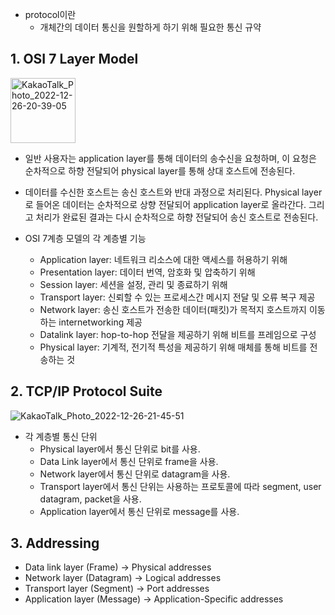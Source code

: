 - protocol이란
  - 개체간의 데이터 통신을 원할하게 하기 위해 필요한 통신 규약


## 1.  OSI 7 Layer Model

<img width="104" alt="KakaoTalk_Photo_2022-12-26-20-39-05" src="https://user-images.githubusercontent.com/110087065/209544909-9f73237e-5200-4329-b705-9ff8296daa66.png">

- 일반 사용자는 application layer를 통해 데이터의 송수신을 요청하며, 이 요청은 순차적으로 하향 전달되어 physical layer를 통해 상대 호스트에 전송된다.
- 데이터를 수신한 호스트는 송신 호스트와 반대 과정으로 처리된다. Physical layer로 들어온 데이터는 순차적으로 상향 전달되어 application layer로 올라간다. 그리고 처리가 완료된 결과는 다시 순차적으로 하향 전달되어 송신 호스트로 전송된다.

- OSI 7계층 모델의 각 계층별 기능
  - Application layer: 네트워크 리소스에 대한 액세스를 허용하기 위해
  - Presentation layer: 데이터 번역, 암호화 및 압축하기 위해
  - Session layer: 세션을 설정, 관리 및 종료하기 위해
  - Transport layer: 신뢰할 수 있는 프로세스간 메시지 전달 및 오류 복구 제공
  - Network layer: 송신 호스트가 전송한 데이터(패킷)가 목적지 호스트까지 이동하는 internetworking 제공 
  - Datalink layer: hop-to-hop 전달을 제공하기 위해 비트를 프레임으로 구성
  - Physical layer: 기계적, 전기적 특성을 제공하기 위해 매체를 통해 비트를 전송하는 것
  
  
  
## 2.  TCP/IP Protocol Suite

![KakaoTalk_Photo_2022-12-26-21-45-51](https://user-images.githubusercontent.com/110087065/209550575-80fbc30a-8820-4e6d-966d-126ff2ba58fd.png)


- 각 계층별 통신 단위
  - Physical layer에서 통신 단위로 bit를 사용.
  - Data Link layer에서 통신 단위로 frame을 사용.
  - Network layer에서 통신 단위로 datagram을 사용.
  - Transport layer에서 통신 단위는 사용하는 프로토콜에 따라 segment, user datagram, packet을 사용.
  - Application layer에서 통신 단위로 message를 사용.
  
  
  
## 3.  Addressing
  - Data link layer (Frame) -> Physical addresses
  - Network layer (Datagram) -> Logical addresses
  - Transport layer (Segment) -> Port addresses
  - Application layer (Message) -> Application-Specific addresses
